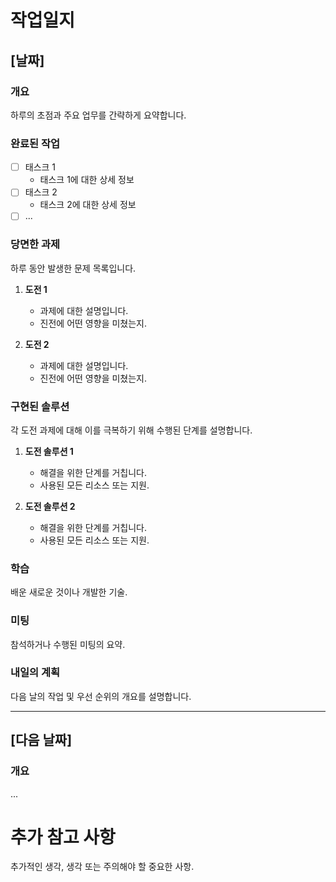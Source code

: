 # 작업일지

## [날짜]

### 개요

하루의 초점과 주요 업무를 간략하게 요약합니다.

### 완료된 작업

- [ ] 태스크 1
    - 태스크 1에 대한 상세 정보
- [ ] 태스크 2
    - 태스크 2에 대한 상세 정보
- [ ] ...

### 당면한 과제

하루 동안 발생한 문제 목록입니다.

1. **도전 1**
   - 과제에 대한 설명입니다.
   - 진전에 어떤 영향을 미쳤는지.

2. **도전 2**
   - 과제에 대한 설명입니다.
   - 진전에 어떤 영향을 미쳤는지.

### 구현된 솔루션

각 도전 과제에 대해 이를 극복하기 위해 수행된 단계를 설명합니다.

1. **도전 솔루션 1**
   - 해결을 위한 단계를 거칩니다.
   - 사용된 모든 리소스 또는 지원.

2. **도전 솔루션 2**
   - 해결을 위한 단계를 거칩니다.
   - 사용된 모든 리소스 또는 지원.

### 학습

배운 새로운 것이나 개발한 기술.

### 미팅

참석하거나 수행된 미팅의 요약.

### 내일의 계획

다음 날의 작업 및 우선 순위의 개요를 설명합니다.

---

## [다음 날짜]

### 개요

...

# 추가 참고 사항

추가적인 생각, 생각 또는 주의해야 할 중요한 사항.
